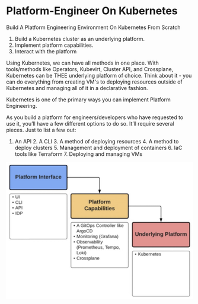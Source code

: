 # Platform-Engineer On Kubernetes
Build A Platform Engineering Environment On Kubernetes From Scratch
1. Build a Kubernetes cluster as an underlying platform.
2. Implement platform capabilities.
3. Interact with the platform

Using Kubernetes, we can have all methods in one place.
With tools/methods like Operators, Kubevirt, Cluster API, and Crossplane, Kubernetes can be THEE underlying platform of choice.
Think about it - you can do everything from creating VM's to deploying resources outside of Kubernetes and managing all of it in a declarative fashion.

Kubernetes is one of the primary ways you can implement Platform Engineering.

As you build a platform for engineers/developers who have requested to use it, you’ll have a few different options to do so. It’ll require several pieces. Just to list a few out:

1. An API    2. A CLI  3. A method of deploying resources  4. A method to deploy clusters  5. Management and deployment of containers  6. IaC tools like Terraform  7. Deploying and managing VMs

![tt](https://github.com/AoO-24/Platform-Engineer-Kube/blob/main/40171730216847_.pic.jpg)


